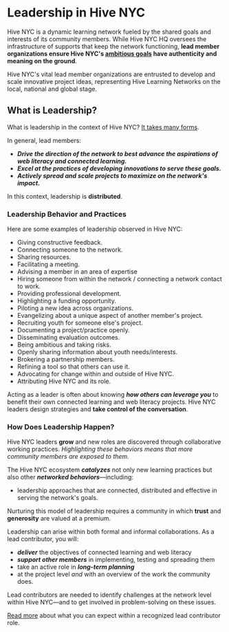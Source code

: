 # Leadership in Hive NYC

Hive NYC is a dynamic learning network fueled by the shared goals and interests of its community members. While Hive NYC HQ oversees the infrastructure of supports that keep the network functioning, **lead member organizations ensure Hive NYC's [ambitious goals](../why_a_learning_network/hive_vision_and_goals.html) have authenticity and meaning on the ground**.

Hive NYC's vital lead member organizations are entrusted to develop and scale innovative project ideas, representing Hive Learning Networks on the local, national and global stage.

## What is Leadership?

What is leadership in the context of Hive NYC? [It takes many forms](http://hivenyc.org/2014/11/24/leadership-hive-nyc/).

In general, lead members:
* ***Drive the direction of the network to best advance the aspirations of web literacy and connected learning.***
* ***Excel at the practices of developing innovations to serve these goals.***
* ***Actively spread and scale projects to maximize on the network's impact.***

In this context, leadership is **distributed**.

### Leadership Behavior and Practices

Here are some examples of leadership observed in Hive NYC:
* Giving constructive feedback.
* Connecting someone to the network.
* Sharing resources.
* Facilitating a meeting.
* Advising a member in an area of expertise
* Hiring someone from within the network / connecting a network contact to work.
* Providing professional development.
* Highlighting a funding opportunity.
* Piloting a new idea across organizations.
* Evangelizing about a unique aspect of another member's project.
* Recruiting youth for someone else's project.
* Documenting a project/practice openly.
* Disseminating evaluation outcomes.
* Being ambitious and taking risks.
* Openly sharing information about youth needs/interests.
* Brokering a partnership members.
* Refining a tool so that others can use it.
* Advocating for change within and outside of Hive NYC.
* Attributing Hive NYC and its role.

Acting as a leader is often about knowing ***how others can leverage you*** to benefit their own connected learning and web literacy projects. Hive NYC leaders design strategies and **take control of the conversation**.

### How Does Leadership Happen?

Hive NYC leaders **grow** and new roles are discovered through collaborative working practices. *Highlighting these behaviors means that more community members are exposed to them.*

The Hive NYC ecosystem ***catalyzes*** not only new learning practices but also other ***networked behaviors***—including:
* leadership approaches that are connected, distributed and effective in serving the network's goals.

Nurturing this model of leadership requires a community in which **trust** and **generosity** are valued at a premium.

Leadership can arise within both formal and informal collaborations. As a lead contributor, you will:
* ***deliver*** the objectives of connected learning and web literacy
* ***support other members*** in implementing, testing and spreading them
* take an active role in ***long-term planning***
 * at the project level *and* with an overview of the work the community does.

Lead contributors are needed to identify challenges at the network level within Hive NYC—and to get involved in problem-solving on these issues.

[Read more](../leadership_in_hive_nyc/being_a_lead_contributor.html) about what you can expect within a recognized lead contributor role.
